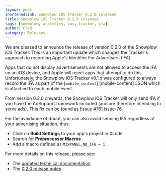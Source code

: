 ```yaml
---
layout: post
shortenedlink: Snowplow iOS Tracker 0.2.0 released
title: Snowplow iOS Tracker 0.2.0 released
tags: [snowplow, analytics, ios, tracker, ifa]
author: Fred
category: Releases
---
```


We are pleased to announce the release of version 0.2.0 of the Snowplow iOS Tracker. This is an important update which changes the Tracker's approach to recording Apple's Identifier For Advertisers (IFA).

Apps that do not display advertisements are not allowed to access the IFA on an iOS device, and Apple will reject apps that attempt to do this. Unfortunately, the Snowplow iOS Tracker v0.1.x was configured to always record the IFA as part of the [`mobile_context`] [mobile-content] JSON which is attached to each mobile event.

From version 0.2.0 onwards, the Snowplow iOS Tracker will only send IFA if you have the AdSupport.framework included (and are therefore intending to serve ads). This fix can be found as [issue #76] [issue-76].

For the avoidance of doubt, you can also avoid sending IFA regardless of your advertising situation, thus:

* Click on **Build Settings** to your app's project in Xcode
* Search for **Preprocessor Macros**
* Add a macro defined as `MIXPANEL_NO_IFA = 1`

For more details on this release, please see:

* The [updated technical documentation][wiki]
* The [0.2.0 release notes][tracker-020]

[mobile-context]: http://iglucentral.com/schemas/com.snowplowanalytics.snowplow/mobile_context/jsonschema/1-0-0

[issue-76]: https://github.com/snowplow/snowplow-ios-tracker/issues/76

[wiki]: https://github.com/snowplow/snowplow/wiki/iOS-Tracker#32-sending-ifa
[tracker-020]: https://github.com/snowplow/snowplow-ios-tracker/releases/tag/0.2.0
